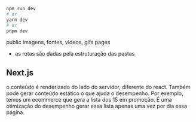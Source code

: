 

```bash
npm run dev
# or
yarn dev
# or
pnpm dev
```
public
imagens, fontes, videos, gifs
pages


- as rotas são dadas pela estruturação das pastas

## Next.js
o conteúdo é renderizado do lado do servidor, diferente do react.
Também pode gerar conteúdo estático o que ajuda o desempenho. Por exemplo, temos um ecommerce que gera a lista dos 15 em promoção. É uma otimização do desempenho gerar essa lista apenas uma vez por dia essa página.

